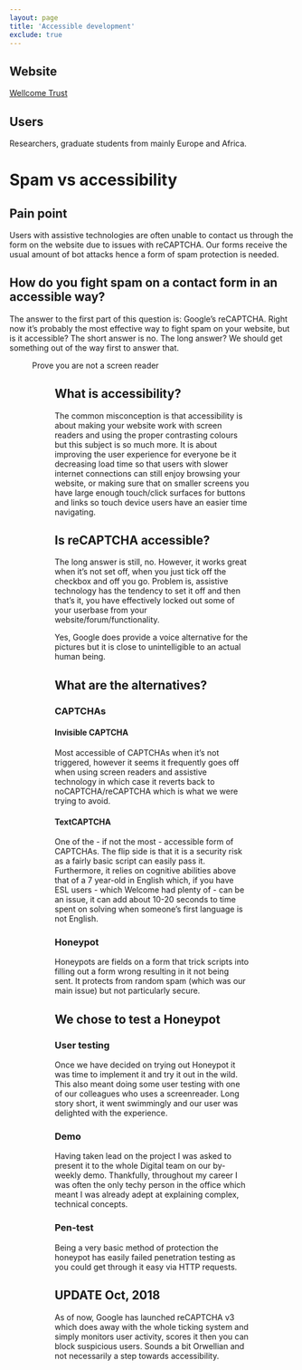 ```yaml
---
layout: page
title: 'Accessible development'
exclude: true
---
```


## Website

<a href="https://wellcome.ac.uk" target="_blank">Wellcome Trust <i class="fas fa-external-link-alt"></i></a>

## Users

Researchers, graduate students from mainly Europe and Africa.

# Spam vs accessibility

## Pain point

Users with assistive technologies are often unable to contact us through the form on the website due to issues with reCAPTCHA. Our forms receive the usual amount of bot attacks hence a form of spam protection is needed.

## How do you fight spam on a contact form in an accessible way?

The answer to the first part of this question is: Google’s reCAPTCHA. Right now it’s probably the most effective way to fight spam on your website, but is it accessible? The short answer is no. The long answer? We should get something out of the way first to answer that.

<figure><img src="{{ site.url }}assets/img/recaptcha.gif" alt=""><figcaption>Prove you are not a screen reader</figcaption><figure>

## What is accessibility?

The common misconception is that accessibility is about making your website work with screen readers and using the proper contrasting colours but this subject is so much more. It is about improving the user experience for everyone be it decreasing load time so that users with slower internet connections can still enjoy browsing your website, or making sure that on smaller screens you have large enough touch/click surfaces for buttons and links so touch device users have an easier time navigating.

## Is reCAPTCHA accessible?

The long answer is still, no. However, it works great when it’s not set off, when you just tick off the checkbox and off you go. Problem is, assistive technology has the tendency to set it off and then that’s it, you have effectively locked out some of your userbase from your website/forum/functionality.

Yes, Google does provide a voice alternative for the pictures but it is close to unintelligible to an actual human being.

## What are the alternatives?

### CAPTCHAs

#### Invisible CAPTCHA

Most accessible of CAPTCHAs when it’s not triggered, however it seems it frequently goes off when using screen readers and assistive technology in which case it reverts back to noCAPTCHA/reCAPTCHA which is what we were trying to avoid.

#### TextCAPTCHA

One of the - if not the most - accessible form of CAPTCHAs. The flip side is that it is a security risk as a fairly basic script can easily pass it. Furthermore, it relies on cognitive abilities above that of a 7 year-old in English which, if you have ESL users - which Welcome had plenty of - can be an issue, it can add about 10-20 seconds to time spent on solving when someone’s first language is not English.

### Honeypot

Honeypots are fields on a form that trick scripts into filling out a form wrong resulting in it not being sent. It protects from random spam (which was our main issue) but not particularly secure.

## We chose to test a Honeypot

### User testing

Once we have decided on trying out Honeypot it was time to implement it and try it out in the wild. This also meant doing some user testing with one of our colleagues who uses a screenreader. Long story short, it went swimmingly and our user was delighted with the experience.

### Demo

Having taken lead on the project I was asked to present it to the whole Digital team on our by-weekly demo. Thankfully, throughout my career I was often the only techy person in the office which meant I was already adept at explaining complex, technical concepts.

### Pen-test

Being a very basic method of protection the honeypot has easily failed penetration testing as you could get through it easy via HTTP requests.

## UPDATE Oct, 2018

As of now, Google has launched reCAPTCHA v3 which does away with the whole ticking system and simply monitors user activity, scores it then you can block suspicious users. Sounds a bit Orwellian and not necessarily a step towards accessibility.
